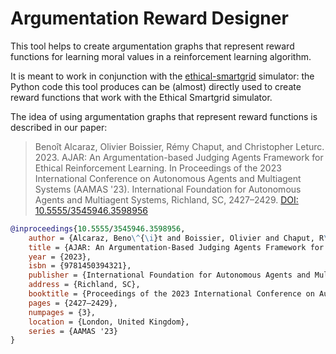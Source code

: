 # Argumentation Reward Designer

This tool helps to create argumentation graphs that represent reward functions
for learning moral values in a reinforcement learning algorithm.

It is meant to work in conjunction with the 
[ethical-smartgrid](https://github.com/ethicsai/ethical-smart-grid) simulator:
the Python code this tool produces can be (almost) directly used to create
reward functions that work with the Ethical Smartgrid simulator.

The idea of using argumentation graphs that represent reward functions is
described in our paper:

> Benoît Alcaraz, Olivier Boissier, Rémy Chaput, and Christopher Leturc. 2023.
> AJAR: An Argumentation-based Judging Agents Framework for Ethical Reinforcement
> Learning. In Proceedings of the 2023 International Conference on Autonomous
> Agents and Multiagent Systems (AAMAS '23). International Foundation for
> Autonomous Agents and Multiagent Systems, Richland, SC, 2427–2429.
> [DOI: 10.5555/3545946.3598956](https://dl.acm.org/doi/10.5555/3545946.3598956)

```bibtex
@inproceedings{10.5555/3545946.3598956,
    author = {Alcaraz, Beno\^{\i}t and Boissier, Olivier and Chaput, R\'{e}my and Leturc, Christopher},
    title = {AJAR: An Argumentation-Based Judging Agents Framework for Ethical Reinforcement Learning},
    year = {2023},
    isbn = {9781450394321},
    publisher = {International Foundation for Autonomous Agents and Multiagent Systems},
    address = {Richland, SC},
    booktitle = {Proceedings of the 2023 International Conference on Autonomous Agents and Multiagent Systems},
    pages = {2427–2429},
    numpages = {3},
    location = {London, United Kingdom},
    series = {AAMAS '23}
}
```
